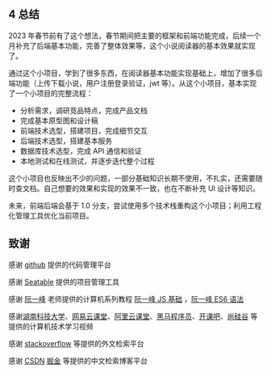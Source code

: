 ## 4 总结

2023 年春节前有了这个想法，春节期间把主要的框架和前端功能完成，后续一个月补充了后端基本功能，完善了整体效果等，这个小说阅读器的基本效果就实现了。

通过这个小项目，学到了很多东西，在阅读器基本功能实现基础上，增加了很多后端功能（上传下载小说，用户注册登录验证，jwt 等）。从这个小项目，基本实现了一个小项目的完整流程：

- 分析需求，调研竞品特点，完成产品文档
- 完成基本原型图和设计稿
- 前端技术选型，搭建项目，完成细节交互
- 后端技术选型，搭建基本服务
- 数据库技术选型，完成 API 通信和验证
- 本地测试和在线测试，并逐步迭代整个过程

这个小项目也反映出不少的问题，一部分基础知识长期不使用，不扎实，还需要随时查文档。自己想要的效果和实现的效果不一致，也在不断补充 UI 设计等知识。

未来，前端后端会基于 1.0 分支，尝试使用多个技术栈重构这个小项目；利用工程化管理工具优化当前项目。

## 致谢

感谢 [github](https://github.com/Michael18811380328/) 提供的代码管理平台

感谢 [Seatable](https://www.seatable.cn/) 提供的项目管理工具

感谢 [阮一峰](https://www.ruanyifeng.com/) 老师提供的计算机系列教程 [阮一峰 JS 基础](https://michael18811380328.github.io/book/site/ebook-JS-basic/01-%E5%85%A5%E9%97%A8/) ，[阮一峰 ES6 语法](https://michael18811380328.github.io/book/site/ebook-JSES6-RYF/01-%E4%BB%8B%E7%BB%8D/)

感谢[湖南科技大学](https://michael18811380328.github.io/book/site/ebook-network-basic/01%20%E6%A6%82%E8%BF%B0/)、[网易云课堂](https://michael18811380328.github.io/book/site/ebook-netease-senior-frontend/02-v8%E5%BC%95%E6%93%8E%E5%9B%9E%E6%94%B6%E5%86%85%E5%AD%98%E7%AE%80%E4%BB%8B/)、[阿里云课堂](https://michael18811380328.github.io/backend/site/backend-sql/02-%E9%98%BF%E9%87%8C%E4%BA%91MySQL%E5%85%A5%E9%97%A8/)、[黑马程序员](https://michael18811380328.github.io/book/site/ebook-heima-nodejs/01/)、[开课吧](https://michael18811380328.github.io/book/site/ebook-kaikeba-frontend/01%20%E6%80%A7%E8%83%BD%E4%BC%98%E5%8C%96/)、[尚硅谷](https://michael18811380328.github.io/book/site/other/%E5%B0%9A%E7%A1%85%E8%B0%B7-React%E6%8A%80%E6%9C%AF%E5%85%A8%E5%AE%B6%E6%A1%B62021%E7%89%88%E7%AC%94%E8%AE%B001/) 等提供的计算机技术学习视频

感谢 [stackoverflow](https://stackoverflow.com/users/14245047/michael-an) 等提供的外文检索平台

感谢 [CSDN](https://blog.csdn.net/weixin_41697143) [掘金](https://juejin.cn/) 等提供的中文检索博客平台
